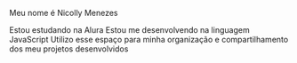 Meu nome é Nicolly Menezes

Estou estudando na Alura
Estou me desenvolvendo na linguagem JavaScript
Utilizo esse espaço para minha organização e compartilhamento dos meu projetos desenvolvidos
